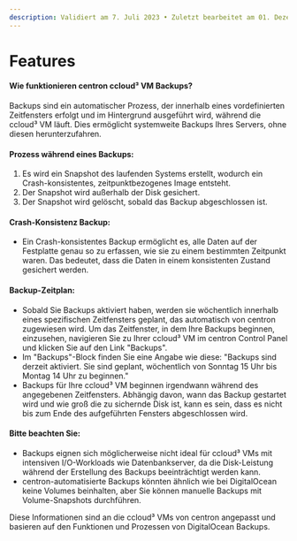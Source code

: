```yaml
---
description: Validiert am 7. Juli 2023 • Zuletzt bearbeitet am 01. Dezember 2023
---
```


# Features

#### **Wie funktionieren centron ccloud³ VM Backups?**

Backups sind ein automatischer Prozess, der innerhalb eines vordefinierten Zeitfensters erfolgt und im Hintergrund ausgeführt wird, während die ccloud³ VM läuft. Dies ermöglicht systemweite Backups Ihres Servers, ohne diesen herunterzufahren.

#### **Prozess während eines Backups:**

1. Es wird ein Snapshot des laufenden Systems erstellt, wodurch ein Crash-konsistentes, zeitpunktbezogenes Image entsteht.
2. Der Snapshot wird außerhalb der Disk gesichert.
3. Der Snapshot wird gelöscht, sobald das Backup abgeschlossen ist.

#### **Crash-Konsistenz Backup:**

* Ein Crash-konsistentes Backup ermöglicht es, alle Daten auf der Festplatte genau so zu erfassen, wie sie zu einem bestimmten Zeitpunkt waren. Das bedeutet, dass die Daten in einem konsistenten Zustand gesichert werden.

#### **Backup-Zeitplan:**

* Sobald Sie Backups aktiviert haben, werden sie wöchentlich innerhalb eines spezifischen Zeitfensters geplant, das automatisch von centron zugewiesen wird. Um das Zeitfenster, in dem Ihre Backups beginnen, einzusehen, navigieren Sie zu Ihrer ccloud³ VM im centron Control Panel und klicken Sie auf den Link "Backups".
* Im "Backups"-Block finden Sie eine Angabe wie diese: "Backups sind derzeit aktiviert. Sie sind geplant, wöchentlich von Sonntag 15 Uhr bis Montag 14 Uhr zu beginnen."
* Backups für Ihre ccloud³ VM beginnen irgendwann während des angegebenen Zeitfensters. Abhängig davon, wann das Backup gestartet wird und wie groß die zu sichernde Disk ist, kann es sein, dass es nicht bis zum Ende des aufgeführten Fensters abgeschlossen wird.

#### **Bitte beachten Sie:**

* Backups eignen sich möglicherweise nicht ideal für ccloud³ VMs mit intensiven I/O-Workloads wie Datenbankserver, da die Disk-Leistung während der Erstellung des Backups beeinträchtigt werden kann.
* centron-automatisierte Backups könnten ähnlich wie bei DigitalOcean keine Volumes beinhalten, aber Sie können manuelle Backups mit Volume-Snapshots durchführen.

Diese Informationen sind an die ccloud³ VMs von centron angepasst und basieren auf den Funktionen und Prozessen von DigitalOcean Backups.
